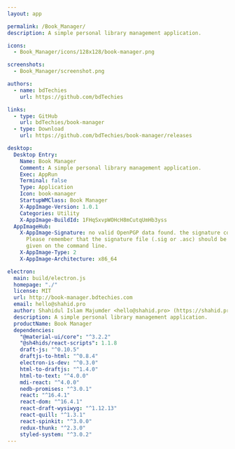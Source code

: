 ```yaml
---
layout: app

permalink: /Book_Manager/
description: A simple personal library management application.

icons:
  - Book_Manager/icons/128x128/book-manager.png

screenshots:
  - Book_Manager/screenshot.png

authors:
  - name: bdTechies
    url: https://github.com/bdTechies

links:
  - type: GitHub
    url: bdTechies/book-manager
  - type: Download
    url: https://github.com/bdTechies/book-manager/releases

desktop:
  Desktop Entry:
    Name: Book Manager
    Comment: A simple personal library management application.
    Exec: AppRun
    Terminal: false
    Type: Application
    Icon: book-manager
    StartupWMClass: Book Manager
    X-AppImage-Version: 1.0.1
    Categories: Utility
    X-AppImage-BuildId: 1FHqSxvpWOHcH8mCutqUmHb3yss
  AppImageHub:
    X-AppImage-Signature: no valid OpenPGP data found. the signature could not be verified.
      Please remember that the signature file (.sig or .asc) should be the first file
      given on the command line.
    X-AppImage-Type: 2
    X-AppImage-Architecture: x86_64

electron:
  main: build/electron.js
  homepage: "./"
  license: MIT
  url: http://book-manager.bdtechies.com
  email: hello@shahid.pro
  author: Shahidul Islam Majumder <hello@shahid.pro> (https://shahid.pro/)
  description: A simple personal library management application.
  productName: Book Manager
  dependencies:
    "@material-ui/core": "^3.2.2"
    "@sh4hids/react-scripts": 1.1.8
    draft-js: "^0.10.5"
    draftjs-to-html: "^0.8.4"
    electron-is-dev: "^0.3.0"
    html-to-draftjs: "^1.4.0"
    html-to-text: "^4.0.0"
    mdi-react: "^4.0.0"
    nedb-promises: "^3.0.1"
    react: "^16.4.1"
    react-dom: "^16.4.1"
    react-draft-wysiwyg: "^1.12.13"
    react-quill: "^1.3.1"
    react-spinkit: "^3.0.0"
    redux-thunk: "^2.3.0"
    styled-system: "^3.0.2"
---
```

